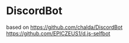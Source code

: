 # DiscordBot
based on 
	https://github.com/chalda/DiscordBot
	https://github.com/EPICZEUS1/d.js-selfbot
